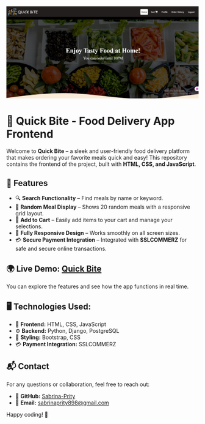 <div align="center">
  <img src="https://github.com/Sabrina-Prity/Quick_Bite_Frontend/blob/main/Images/Cover-1.png" />
</div>

# 🍔 Quick Bite - Food Delivery App Frontend

Welcome to **Quick Bite** – a sleek and user-friendly food delivery platform that makes ordering your favorite meals quick and easy! This repository contains the frontend of the project, built with **HTML, CSS, and JavaScript**.

## 🚀 Features
- 🔍 **Search Functionality** – Find meals by name or keyword.
- 🍱 **Random Meal Display** – Shows 20 random meals with a responsive grid layout.
- 🛒 **Add to Cart** – Easily add items to your cart and manage your selections.
- 📱 **Fully Responsive Design** – Works smoothly on all screen sizes.
- 💳 **Secure Payment Integration** – Integrated with **SSLCOMMERZ** for safe and secure online transactions.

## 🌍 Live Demo: [Quick Bite](https://sabrina-prity.github.io/Quick_Bite_Frontend/)
You can explore the features and see how the app functions in real time.

## 🖥️ Technologies Used:
- 🚀 **Frontend:** HTML, CSS, JavaScript
- ⚙️ **Backend:** Python, Django, PostgreSQL
- 🎨 **Styling:** Bootstrap, CSS
- 💳 **Payment Integration:** SSLCOMMERZ

## 📬 Contact
For any questions or collaboration, feel free to reach out:
- 🔗 **GitHub:** [Sabrina-Prity](https://github.com/Sabrina-Prity)
- 📧 **Email:** [sabrinaprity898@gmail.com](mailto:sabrinaprity898@gmail.com)

Happy coding! 🚀
